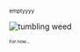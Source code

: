 <small><small>emptyyyy</small></small>

![tumbling weed](https://media.giphy.com/media/v1.Y2lkPTc5MGI3NjExczMzd3V6MmJoczg0MW8xNzd3bHMyOGxwOWlzb2N0MjJyYnBpb2FhMyZlcD12MV9naWZzX3NlYXJjaCZjdD1n/1Zbeweu52ZaQE/giphy.gif)  







<small><small><small>For now...</small></small></small>
